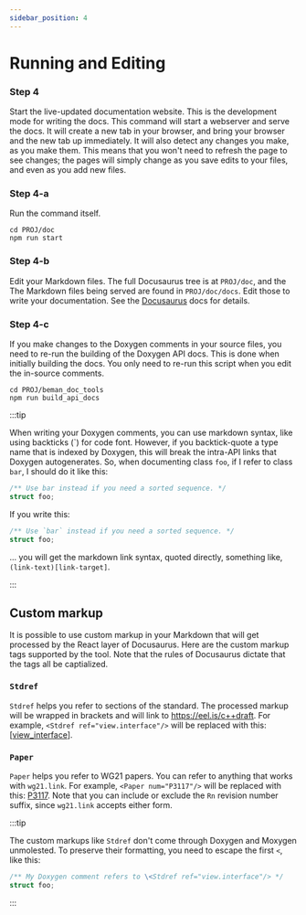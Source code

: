 ```yaml
---
sidebar_position: 4
---
```


# Running and Editing

### Step 4
Start the live-updated documentation website.  This is the development mode
for writing the docs.  This command will start a webserver and serve the docs.
It will create a new tab in your browser, and bring your browser and the new
tab up immediately.  It will also detect any changes you make, as you make
them.  This means that you won't need to refresh the page to see changes; the
pages will simply change as you save edits to your files, and even as you add
new files.

### Step 4-a
Run the command itself.
```term
cd PROJ/doc
npm run start
```

### Step 4-b

Edit your Markdown files.  The full Docusaurus tree is at `PROJ/doc`, and the
The Markdown files being served are found in `PROJ/doc/docs`.  Edit those to
write your documentation.  See the [Docusaurus](https://docusaurus.io/) docs
for details.

### Step 4-c
If you make changes to the Doxygen comments in your source files, you need to
re-run the building of the Doxygen API docs.  This is done when initially
building the docs.  You only need to re-run this script when you edit the
in-source comments.
```term
cd PROJ/beman_doc_tools
npm run build_api_docs
```

:::tip

When writing your Doxygen comments, you can use markdown syntax, like using
backticks (\`) for code font.  However, if you backtick-quote a type name that
is indexed by Doxygen, this will break the intra-API links that Doxygen
autogenerates.  So, when documenting class `foo`, if I refer to class `bar`, I
should do it like this:

```cpp
/** Use bar instead if you need a sorted sequence. */
struct foo;
```

If you write this:

```cpp
/** Use `bar` instead if you need a sorted sequence. */
struct foo;
```

... you will get the markdown link syntax, quoted directly, something like,
`(link-text)[link-target]`.

:::

## Custom markup

It is possible to use custom markup in your Markdown that will get processed
by the React layer of Docusaurus.  Here are the custom markup tags supported
by the tool.  Note that the rules of Docusaurus dictate that the tags all be
captialized.

### `Stdref`

`Stdref` helps you refer to sections of the standard.  The processed markup
will be wrapped in brackets and will link to https://eel.is/c++draft.  For
example, `<Stdref ref="view.interface"/>` will be replaced with this:
\[[view_interface](https://eel.is/c++draft/view.interface)\].

### `Paper`

`Paper` helps you refer to WG21 papers.  You can refer to anything that works
with `wg21.link`.  For example, `<Paper num="P3117"/>` will be replaced with
this: [P3117](https://wg21.link/P3117).  Note that you can include or exclude
the `Rn` revision number suffix, since `wg21.link` accepts either form.

:::tip

The custom markups like `Stdref` don't come through Doxygen and Moxygen
unmolested.  To preserve their formatting, you need to escape the first `<`,
like this:

```cpp
/** My Doxygen comment refers to \<Stdref ref="view.interface"/> */
struct foo;
```

:::
